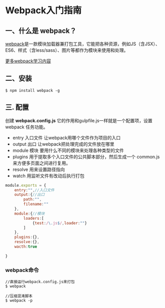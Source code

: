 # Webpack入门指南

## 一、什么是 webpack？

[webpack](http://webpack.github.io/)是一款模块加载器兼打包工具，它能把各种资源，例如JS（含JSX）、ES6、样式（含less/sass）、图片等都作为模块来使用和处理。

[更多webpack学习内容](https://github.com/lengziyu/learn-webpack)


## 二、安装

```basic
$ npm install webpack -g
```

## 三. 配置

创建 **webpack.config.js** 它的作用和gulpfile.js一样就是一个配置项，设置 webpack 任务功能。

* entry 入口文件 让webpack用哪个文件作为项目的入口
* output 出口 让webpack把处理完成的文件放在哪里
* module 模块 要用什么不同的模块来处理各种类型的文件
* plugins 用于提取多个入口文件的公共脚本部分，然后生成一个 common.js 来方便多页面之间进行复用。
* resolve 用来设置路径指向
* watch 用监听文件有改动后执行打包

```javascript
module.exports = {
	entry:"",//入口文件
	output:{//出口
		path:"",
		filename:""
	},
	module:{//模块
		loaders:[
			{test:/\.js$/,loader:""}
		]
	},
	plugins:{},
	resolve:{},
	wacth:true
	
}
```

### webpack命令

```basic
//直接运行webpack.config.js来打包
$ webpack   

//压缩混淆脚本
$ webpack -p    
```
